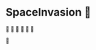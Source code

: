 # SpaceInvasion :space_invader:

:space_invader: :space_invader: :space_invader: :space_invader: :space_invader: :space_invader: 

 :rocket:
